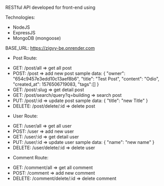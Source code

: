 RESTful API developed for front-end using  

Technologies:
- NodeJS
- ExpressJS
- MongoDB (mongoose)

BASE_URL: https://zigvy-be.onrender.com

- Post Route:
+ GET: /post/all => get all post
+ POST: /post => add new post
sample data: {
    "owner": "654c9457e3edd10c13aef8b6",
    "title": "Test Post",
    "content": "Odio",
    "created_at": 1576506719083,
    "tags":[]
}
+ GET: /post/:slug => get detail post
+ GET: /post/search/query?q=building => search post
+ PUT: /post/:id => update post
 sample data: { "title": "new Title" }
+ DELETE: /post/delete/:id => delete post

- User Route:
+ GET: /user/all => get all user
+ POST: /user => add new user
+ GET: /user/:id => get detail user
+ PUT: /user/:id => update user
sample data: { "name": "new name" }
+ DELETE: /user/delete/:id => delete user

- Comment Route:
+ GET: /comment/all => get all comment
+ POST: /comment => add new comment
+ DELETE: /comment/delete/:id => delete comment
